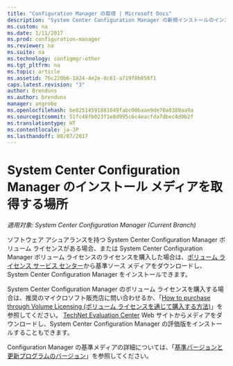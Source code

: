 ```yaml
---
title: "Configuration Manager の取得 | Microsoft Docs"
description: "System Center Configuration Manager の新規インストールのインストール メディアを検索する場所。"
ms.custom: na
ms.date: 1/11/2017
ms.prod: configuration-manager
ms.reviewer: na
ms.suite: na
ms.technology: configmgr-other
ms.tgt_pltfrm: na
ms.topic: article
ms.assetid: 76c220b6-1824-4e2e-8c61-a719f0b056f1
caps.latest.revision: "3"
author: Brenduns
ms.author: brenduns
manager: angrobe
ms.openlocfilehash: be02514591881049fabc00baae9de70a8380aa9a
ms.sourcegitcommit: 51fc48fb023f1e8d995c6c4eacfda7dbec4d0b2f
ms.translationtype: HT
ms.contentlocale: ja-JP
ms.lasthandoff: 08/07/2017
---
```

# <a name="where-to-get-installation-media-for-system-center-configuration-manager"></a>System Center Configuration Manager のインストール メディアを取得する場所

*適用対象: System Center Configuration Manager (Current Branch)*

ソフトウェア アシュアランスを持つ System Center Configuration Manager ボリューム ライセンスがある場合、または System Center Configuration Manager ボリューム ライセンスのライセンスを購入した場合は、[ボリューム ライセンス サービス センター](https://www.microsoft.com/Licensing/servicecenter/default.aspx)から基準ソース メディアをダウンロードし、System Center Configuration Manager をインストールできます。   

System Center Configuration Manager のボリューム ライセンスを購入する場合は、推奨のマイクロソフト販売店に問い合わせるか、「[How to purchase through Volume Licensing (ボリューム ライセンスを通じて購入する方法)]( https://www.microsoft.com/Licensing/how-to-buy/how-to-buy.aspx)」を参照してください。 [TechNet Evaluation Center]( https://www.microsoft.com/en-us/evalcenter/evaluate-system-center-configuration-manager-and-endpoint-protection) Web サイトからメディアをダウンロードし、System Center Configuration Manager の評価版をインストールすることもできます。

Configuration Manager の基準メディアの詳細については、「[基準バージョンと更新プログラムのバージョン](/sccm/core/servers/manage/updates#a-namebkmkbaselinesa-baseline-and-update-versions)」を参照してください。

